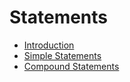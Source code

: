# Statements

- [Introduction](intro.md)
- [Simple Statements](00_intro.md)
- [Compound Statements](00_intro.md)